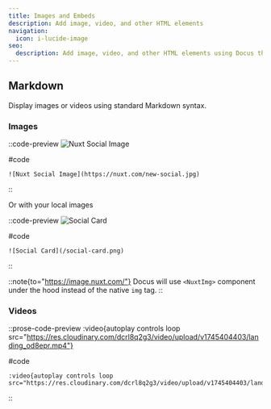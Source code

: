 ```yaml
---
title: Images and Embeds
description: Add image, video, and other HTML elements
navigation:
  icon: i-lucide-image
seo:
  description: Add image, video, and other HTML elements using Docus theme
---
```


## Markdown

Display images or videos using standard Markdown syntax.

### Images

::code-preview
![Nuxt Social Image](https://nuxt.com/new-social.jpg)

#code
```mdc
![Nuxt Social Image](https://nuxt.com/new-social.jpg)
```
::

Or with your local images

::code-preview
![Social Card](/social-card.png)

#code
```mdc
![Social Card](/social-card.png)
```
::

::note{to="https://image.nuxt.com/"}
Docus will use `<NuxtImg>` component under the hood instead of the native `img` tag.
::

### Videos

::prose-code-preview
:video{autoplay controls loop src="https://res.cloudinary.com/dcrl8q2g3/video/upload/v1745404403/landing_od8epr.mp4"}

 

#code
```mdc
:video{autoplay controls loop src="https://res.cloudinary.com/dcrl8q2g3/video/upload/v1745404403/landing_od8epr.mp4"}
```
::

###
